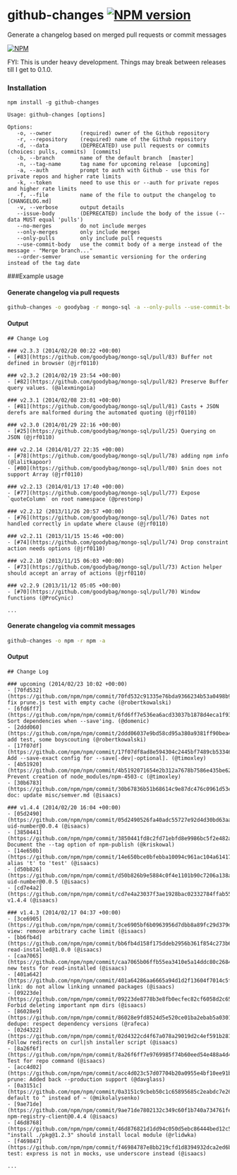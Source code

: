 github-changes [![NPM version](https://badge.fury.io/js/github-changes.png)](http://badge.fury.io/js/github-changes)
==============

Generate a changelog based on merged pull requests or commit messages

[![NPM](https://nodei.co/npm/github-changes.png)](https://nodei.co/npm/github-changes/)

FYI: This is under heavy development. Things may break between releases till I get to 0.1.0.

### Installation

```
npm install -g github-changes
```

```
Usage: github-changes [options]

Options:
   -o, --owner         (required) owner of the Github repository
   -r, --repository    (required) name of the Github repository
   -d, --data          (DEPRECATED) use pull requests or commits (choices: pulls, commits)  [commits]
   -b, --branch        name of the default branch  [master]
   -n, --tag-name      tag name for upcoming release  [upcoming]
   -a, --auth          prompt to auth with Github - use this for private repos and higher rate limits
   -k, --token         need to use this or --auth for private repos and higher rate limits
   -f, --file          name of the file to output the changelog to  [CHANGELOG.md]
   -v, --verbose       output details
   --issue-body        (DEPRECATED) include the body of the issue (--data MUST equal 'pulls')
   --no-merges         do not include merges
   --only-merges       only include merges
   --only-pulls        only include pull requests
   --use-commit-body   use the commit body of a merge instead of the message - "Merge branch..."
   --order-semver      use semantic versioning for the ordering instead of the tag date
```

###Example usage

#### Generate changelog via pull requests
```bash
github-changes -o goodybag -r mongo-sql -a --only-pulls --use-commit-body
```

#### Output
    ## Change Log

    ### v2.3.3 (2014/02/20 00:22 +00:00)
    - [#83](https://github.com/goodybag/mongo-sql/pull/83) Buffer not defined in browser (@jrf0110)

    ### v2.3.2 (2014/02/19 23:54 +00:00)
    - [#82](https://github.com/goodybag/mongo-sql/pull/82) Preserve Buffer query values. (@alexmingoia)

    ### v2.3.1 (2014/02/08 23:01 +00:00)
    - [#81](https://github.com/goodybag/mongo-sql/pull/81) Casts + JSON derefs are malformed during the automated quoting (@jrf0110)

    ### v2.3.0 (2014/01/29 22:16 +00:00)
    - [#25](https://github.com/goodybag/mongo-sql/pull/25) Querying on JSON (@jrf0110)

    ### v2.2.14 (2014/01/27 22:35 +00:00)
    - [#78](https://github.com/goodybag/mongo-sql/pull/78) adding npm info (@lalitkapoor)
    - [#80](https://github.com/goodybag/mongo-sql/pull/80) $nin does not support Array (@jrf0110)

    ### v2.2.13 (2014/01/13 17:40 +00:00)
    - [#77](https://github.com/goodybag/mongo-sql/pull/77) Expose `quoteColumn` on root namespace (@prestonp)

    ### v2.2.12 (2013/11/26 20:57 +00:00)
    - [#76](https://github.com/goodybag/mongo-sql/pull/76) Dates not handled correctly in update where clause (@jrf0110)

    ### v2.2.11 (2013/11/15 15:46 +00:00)
    - [#74](https://github.com/goodybag/mongo-sql/pull/74) Drop constraint action needs options (@jrf0110)

    ### v2.2.10 (2013/11/15 06:03 +00:00)
    - [#73](https://github.com/goodybag/mongo-sql/pull/73) Action helper should accept an array of actions (@jrf0110)

    ### v2.2.9 (2013/11/12 05:05 +00:00)
    - [#70](https://github.com/goodybag/mongo-sql/pull/70) Window functions (@ProCynic)

    ...



#### Generate changelog via commit messages
```bash
github-changes -o npm -r npm -a
```

#### Output

    ## Change Log

    ### upcoming (2014/02/23 10:02 +00:00)
    - [70fd532](https://github.com/npm/npm/commit/70fd532c91335e76bda9366234b53a0498b9901a) fix prune.js test with empty cache (@robertkowalski)
    - [6fd6ff7](https://github.com/npm/npm/commit/6fd6ff7e536ea6acd33037b1878d4eca1f931985) Sort dependencies when --save'ing. (@domenic)
    - [2ddd060](https://github.com/npm/npm/commit/2ddd06037e9bd58cd95a380a9381ff90bea47f0d) add test, some boyscouting (@robertkowalski)
    - [17f07df](https://github.com/npm/npm/commit/17f07df8ad8e594304c2445bf7489cb53346f2c5) Add --save-exact config for --save[-dev|-optional]. (@timoxley)
    - [4b51920](https://github.com/npm/npm/commit/4b5192071654e2b312a7678b7586e435be62f473) Prevent creation of node_modules/npm-4503-c (@timoxley)
    - [30b6783](https://github.com/npm/npm/commit/30b67836b51b68614c9e87dc476c0961d53ec6d4) doc: update misc/semver.md (@isaacs)

    ### v1.4.4 (2014/02/20 16:04 +00:00)
    - [05d2490](https://github.com/npm/npm/commit/05d2490526fa40adc55727e92d4d30bd63aabaad) uid-number@0.0.4 (@isaacs)
    - [3850441](https://github.com/npm/npm/commit/3850441fd8c2fd71ebfd8e9986bc5f2e482ab6db) Document the --tag option of npm-publish (@kriskowal)
    - [14e650b](https://github.com/npm/npm/commit/14e650bce0bfebba10094c961ac104a61417a5de) alias 't' to 'test' (@isaacs)
    - [d50b826](https://github.com/npm/npm/commit/d50b826b9e5884c0f4e1101b90c7206a138a43e7) uid-number@0.0.5 (@isaacs)
    - [cd7e4a2](https://github.com/npm/npm/commit/cd7e4a23037f3ae1928bac02332784ffab557be9) v1.4.4 (@isaacs)

    ### v1.4.3 (2014/02/17 04:37 +00:00)
    - [3ce6905](https://github.com/npm/npm/commit/3ce6905bf6b0963956d7dbb8a89fc29d379de91c) view: remove arbitrary cache limit (@isaacs)
    - [bb6fb4d](https://github.com/npm/npm/commit/bb6fb4d158f175ddeb2956b361f854c273b6bed0) read-installed@1.0.0 (@isaacs)
    - [caa7065](https://github.com/npm/npm/commit/caa7065b06ffb55ea3410e5a14ddc80c26844b13) new tests for read-installed (@isaacs)
    - [401a642](https://github.com/npm/npm/commit/401a64286aa6665a94d1d2f13604f7014c5fce87) link: do not allow linking unnamed packages (@isaacs)
    - [09223de](https://github.com/npm/npm/commit/09223de8778b3e8fb0ecfec82cf6058d2c659518) Forbid deleting important npm dirs (@isaacs)
    - [86028e9](https://github.com/npm/npm/commit/86028e9fd8524d5e520ce01ba2ebab5a030103fc) dedupe: respect dependency versions (@rafeca)
    - [02d4322](https://github.com/npm/npm/commit/02d4322cd4f67a078a29019d2c4ef591b281132c) Follow redirects on curl|sh installer script (@isaacs)
    - [8a26f6f](https://github.com/npm/npm/commit/8a26f6ff7e9769985f74b60eed54e488a4d4a804) Test for repo command (@isaacs)
    - [acc4d02](https://github.com/npm/npm/commit/acc4d023c57d07704b20a0955e4bf10ee91bdc83) prune: Added back --production support (@davglass)
    - [0a3151c](https://github.com/npm/npm/commit/0a3151c9cbeb50c1c65895685c2eabdc7e2608dc) default to ^ instead of ~ (@mikolalysenko)
    - [9ae71de](https://github.com/npm/npm/commit/9ae71de7802132c349c60f1b740a734761fec4a1) npm-registry-client@0.4.4 (@isaacs)
    - [46d8768](https://github.com/npm/npm/commit/46d876821d1dd94c050d5ebc86444bed12c56739) "install ./pkg@1.2.3" should install local module (@rlidwka)
    - [f469847](https://github.com/npm/npm/commit/f46984787e8bb219cfd1d8394932dca2ed6b3b2c) test: express is not in mocks, use underscore instead (@isaacs)

    ...
